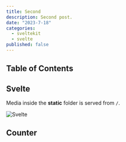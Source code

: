 ```yaml
---
title: Second
description: Second post.
date: "2023-7-18"
categories:
  - sveltekit
  - svelte
published: false
---
```


## Table of Contents

## Svelte

<script>
  import Counter from './counter.svelte'
</script>

Media inside the **static** folder is served from `/`.

![Svelte](favicon.png)

## Counter

<Counter />
